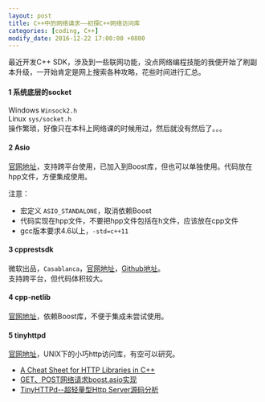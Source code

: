 ```yaml
---
layout: post
title: C++中的网络请求——初探C++网络访问库
categories: [coding, C++]
modify_date: 2016-12-22 17:00:00 +0800
---
```


最近开发C++ SDK，涉及到一些联网功能，没点网络编程技能的我便开始了刷副本升级，一开始肯定是网上搜索各种攻略，花些时间进行汇总。

#### 1 系统底层的socket  
Windows `Winsock2.h`  
Linux `sys/socket.h`  
操作繁琐，好像只在本科上网络课的时候用过，然后就没有然后了。。。

#### 2 Asio  

[官网地址](http://think-async.com/Asio)，支持跨平台使用，已加入到Boost库，但也可以单独使用。代码放在hpp文件，方便集成使用。  

注意：  
* 宏定义 `ASIO_STANDALONE`，取消依赖Boost  
* 代码实现在hpp文件，不要把hpp文件包括在h文件，应该放在cpp文件  
* gcc版本要求4.6以上，`-std=c++11`  

#### 3 cpprestsdk  

微软出品，`Casablanca`，[官网地址](http://casablanca.codeplex.com/)，[Github地址](https://github.com/Microsoft/cpprestsdk)。  
支持跨平台，但代码体积较大。

#### 4 cpp-netlib  

[官网地址](http://cpp-netlib.org/index.html)，依赖Boost库，不便于集成未尝试使用。

#### 5 tinyhttpd  

[官网地址](http://tinyhttpd.sourceforge.net/)，UNIX下的小巧http访问库，有空可以研究。  

* [A Cheat Sheet for HTTP Libraries in C++](http://kukuruku.co/hub/cpp/a-cheat-sheet-for-http-libraries-in-c)  
* [GET、POST网络请求boost.asio实现](http://blog.csdn.net/duzixi/article/details/48195071)  
* [TinyHTTPd--超轻量型Http Server源码分析](http://blog.csdn.net/wenqian1991/article/details/46011357)  
